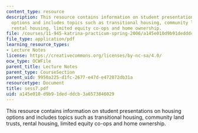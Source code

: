 ```yaml
---
content_type: resource
description: This resource contains information on student presentations on housing
  options and includes topics such as transitional housing, community land trusts,
  rental housing, limited equity co-ops and home ownership.
file: /courses/11-945-katrina-practicum-spring-2006/a145e010d9b91dedddcb3a6573846029_sess7.pdf
file_type: application/pdf
learning_resource_types:
- Lecture Notes
license: https://creativecommons.org/licenses/by-nc-sa/4.0/
ocw_type: OCWFile
parent_title: Lecture Notes
parent_type: CourseSection
parent_uid: 9950a225-d1fc-2677-e47d-e472072db31a
resourcetype: Document
title: sess7.pdf
uid: a145e010-d9b9-1ded-ddcb-3a6573846029
---
```

This resource contains information on student presentations on housing options and includes topics such as transitional housing, community land trusts, rental housing, limited equity co-ops and home ownership.